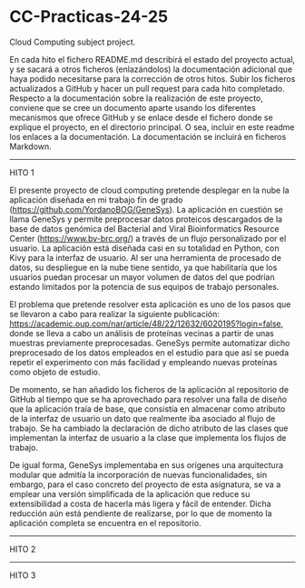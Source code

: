 # CC-Practicas-24-25
Cloud Computing subject project.

En cada hito el fichero README.md describirá el estado del proyecto actual, y se sacará a otros ficheros (enlazándolos) la documentación adicional que haya podido necesitarse para la corrección de otros hitos. Subir los ficheros actualizados a GitHub y hacer un pull request para cada hito completado. Respecto a la documentación sobre la realización de este proyecto, conviene que se cree un documento aparte usando los diferentes mecanismos que ofrece GitHub y se enlace desde el fichero donde se explique el proyecto, en el directorio principal. O sea, incluir en este readme los enlaces a la documentación. La documentación se incluirá en ficheros Markdown.

--------------------------------------------------------------------------------
HITO 1

El presente proyecto de cloud computing pretende desplegar en la nube la aplicación diseñada en mi trabajo fin de grado (https://github.com/YordanoBOG/GeneSys). La aplicación en cuestión se llama GeneSys y permite preprocesar datos proteicos descargados de la base de datos genómica del Bacterial and Viral Bioinformatics Resource Center (https://www.bv-brc.org/) a través de un flujo personalizado por el usuario. La aplicación está diseñada casi en su totalidad en Python, con Kivy para la interfaz de usuario. Al ser una herramienta de procesado de datos, su despliegue en la nube tiene sentido, ya que habilitaría que los usuarios puedan procesar un mayor volumen de datos del que podrían estando limitados por la potencia de sus equipos de trabajo personales.

El problema que pretende resolver esta aplicación es uno de los pasos que se llevaron a cabo para realizar la siguiente publicación: https://academic.oup.com/nar/article/48/22/12632/6020195?login=false, donde se lleva a cabo un análisis de proteínas vecinas a partir de unas muestras previamente preprocesadas. GeneSys permite automatizar dicho preprocesado de los datos empleados en el estudio para que así se pueda repetir el experimento con más facilidad y empleando nuevas proteínas como objeto de estudio.

De momento, se han añadido los ficheros de la aplicación al repositorio de GitHub al tiempo que se ha aprovechado para resolver una falla de diseño que la aplicación traía de base, que consistía en almacenar como atributo de la interfaz de usuario un dato que realmente iba asociado al flujo de trabajo. Se ha cambiado la declaración de dicho atributo de las clases que implementan la interfaz de usuario a la clase que implementa los flujos de trabajo.

De igual forma, GeneSys implementaba en sus orígenes una arquitectura modular que admitía la incorporación de nuevas funcionalidades, sin embargo, para el caso concreto del proyecto de esta asignatura, se va a emplear una versión simplificada de la aplicación que reduce su extensibilidad a costa de hacerla más ligera y fácil de entender. Dicha reducción aún está pendiente de realizarse, por lo que de momento la aplicación completa se encuentra en el repositorio.

--------------------------------------------------------------------------------
HITO 2

--------------------------------------------------------------------------------
HITO 3
